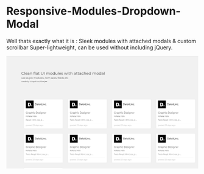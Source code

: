 # Responsive-Modules-Dropdown-Modal
Well thats exactly what it is :  Sleek modules with attached modals &amp; custom scrollbar  Super-lightweight, can be used without including jQuery.


![alt-text](https://raw.githubusercontent.com/vp93/Responsive-Modules-Dropdown-Modal/master/modmod.jpg)
